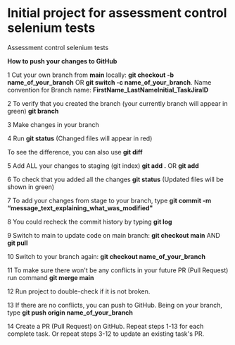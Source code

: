 # Initial project for assessment control selenium tests 

Assessment control selenium tests

**How to push your changes to GitHub**

1 Cut your own branch from **main** locally: **git checkout -b name_of_your_branch** OR **git switch -c name_of_your_branch**.
Name convention for Branch name: **FirstName_LastNameInitial_TaskJiraID**

2 To verify that you created the branch (your currently branch will appear in green) **git branch**

3 Make changes in your branch

4 Run **git status** (Changed files will appear in red)

To see the difference, you can also use **git diff**

5 Add ALL your changes to staging (git index) **git add .**  OR **git add <filename>**

6 To check that you added all the changes **git status** (Updated files will be shown in green)

7 To add your changes from stage to your branch, type **git commit -m “message_text_explaining_what_was_modified"**

8 You could recheck the commit history by typing **git log**

9 Switch to main to update code on main branch: **git checkout main** AND **git pull**

10 Switch to your branch again: **git checkout name_of_your_branch**

11 To make sure there won't be any conflicts in your future PR (Pull Request) run command **git merge main**

12 Run project to double-check if it is not broken.

13 If there are no conflicts, you can push to GitHub. Being on your branch, type **git push origin name_of_your_branch**

14 Create a PR (Pull Request) on GitHub. Repeat steps 1-13 for each complete task. Or repeat steps 3-12 to update an existing task's PR.

